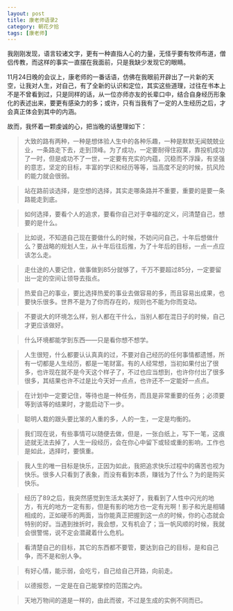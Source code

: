 ```yaml
---
layout: post
title: 康老师语录2
category: 朝花夕拾
tags: [康老师]
---
```

我刚刚发现，语言较诸文字，更有一种直指人心的力量，无怪乎要有牧师布道，僧侣传教，而这样的事实一直摆在我面前，只是我缺少发现它的眼睛。 
	
11月24日晚的会议上，康老师的一番话语，仿佛在我眼前开辟出了一片新的天空，让我对人生，对自己，有了全新的认识和定位，其实这些道理，过往在书本上不是不曾看到过，只是同样的话，从一位亦师亦友的长辈口中，结合自身经历形象化的表述出来，要更有感染力的多；或许，只有当我有了一定的人生经历之后，才会真正体会到其中的内涵。 
	
故而，我怀着一颗虔诚的心，把当晚的话整理如下： 
	
>大致的路有两种，一种是想体验人生中的各种乐趣，一种是默默无闻兢兢业业，一条路走下去，走到顶峰。为了成功，一定要耐得住寂寞，靠投机成功了一时，但是成功不了一世，一定要有充实的内蕴，沉稳而不浮躁，有坚强的意志，坚定的目标，丰富的学识和经历等等，当高度不足的时候，抗风险的能力就会很弱。 
	
>站在路前谈选择，是空想的选择，其实走哪条路并不重要，重要的是要一条路能走到底。 
	
>如何选择，要看个人的追求，要看你自己对于幸福的定义，问清楚自己，想要的是什么。 
	
>比如说，不知道自己现在要做什么的时候，不妨问问自己，十年后想做什么？要战略的规划人生，从十年后往后推，为了十年后的目标，一点一点应该怎么走。 
	
>走仕途的人要记住，做事做到85分就够了，千万不要超过85分，一定要留出一定的空间让领导去指点。 
	
>热爱自己的事业，要比选择热爱的事业去做容易的多，而且容易出成果，也要快乐很多。世界不是为了你而存在的，规则也不能为你而变动。 
	
>不要说大的环境怎么样，别人都在干什么，当别人都在混日子的时候，自己才更应该做好。 
	
>什么环境都能学到东西――只是看你想不想学。 
	
>人生很短，什么都要认认真真的过，不要对自己经历的任何事情都遗憾，所有一切都是人生经历，都是一笔财富。有的人经常想，当初如果付出了很多，也许现在就不是今天这个样子了，不过也应当想到，也许你付出了很多很多，其结果也许不过是比今天好一点点，也许还不一定能好一点点。 
	
>在计划中一定要记住，等待也是一种任务，而且是非常重要的任务；必须要等到该等的结果时，才能启动下一步。 
	
>聪明人栽的跟头要比笨的人重的多，人的一生，一定是均衡的。 
	
>我们现在说，有些事情可以随便去做，但是，一张白纸上，写下一笔，这痕迹就无法去掉了，人生一段经历，会在你心中留下或轻或重的影响，工作也是如此，选择时，要慎重。 
	
>我人生的唯一目标是快乐，正因为如此，我把追求快乐过程中的痛苦也视为快乐。很多人只看到了表象，而没有看到本质，赚钱为了什么？为的是购买快乐。 
	
>经历了89之后，我突然感觉到生活太美好了，我看到了人性中闪光的地方，有光的地方一定有影，但是有影的地方也一定有光啊！影子和光是相辅相成的，正如硬币的两面，当你能真正把握到这一点的时候，你的心态就会特别的好。当遇到挫折时，我会想，又有机会了；当一帆风顺的时候，我就会很警惕，说不定会潜藏着什么危机。 
	
>看清楚自己的目标，其它的东西都不要管，要达到自己的目标，是和自己争，而不是和别人争。 
	
>有好心情，能示弱，会吃亏，自己给自己开路，向前走。 
	
>以德报怨，一定是在自己能掌控的范围之内。 
	
>天地万物间的道是一样的，由此而彼，不过是生成的实例不同而已。